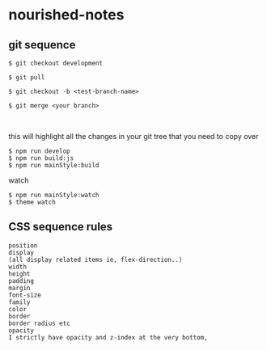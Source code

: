 # nourished-notes

## git sequence

```
$ git checkout development

$ git pull

$ git checkout -b <test-branch-name>

$ git merge <your branch> 
```
 

this will highlight all the changes in your git tree that you need to copy over

``` 
$ npm run develop
$ npm run build:js
$ npm run mainStyle:build
```

watch

```
$ npm run mainStyle:watch
$ theme watch
```
## CSS sequence rules

```
position 
display
(all display related items ie, flex-direction..)
width
height
padding
margin
font-size
family
color
border
border radius etc
opacity 
I strictly have opacity and z-index at the very bottom,
```
